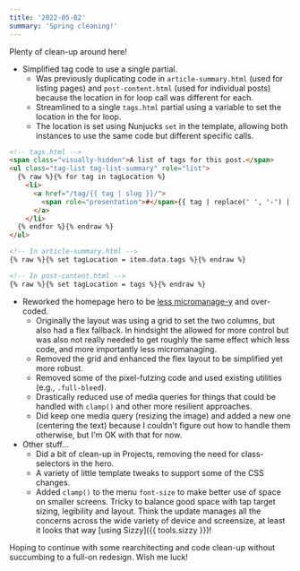 ```yaml
---
title: '2022-05-02'
summary: 'Spring cleaning!'
---
```


Plenty of clean-up around here!

* Simplified tag code to use a single partial.
  * Was previously duplicating code in `article-summary.html` (used for listing pages) and `post-content.html` (used for individual posts) because the location in for loop call was different for each.
  * Streamlined to a single `tags.html` partial using a variable to set the location in the for loop.
  * The location is set using Nunjucks `set` in the template, allowing both instances to use the same code but different specific calls.

```html
<!-- tags.html -->
<span class="visually-hidden">A list of tags for this post.</span>
<ul class="tag-list tag-list-summary" role="list">
  {% raw %}{% for tag in tagLocation %}
    <li>
      <a href="/tag/{{ tag | slug }}/">
        <span role="presentation">#</span>{{ tag | replace(' ', '-') | lower }}
      </a>
    </li>
  {% endfor %}{% endraw %}
</ul>

<!-- In article-summary.html -->
{% raw %}{% set tagLocation = item.data.tags %}{% endraw %}

<!-- In post-content.html -->
{% raw %}{% set tagLocation = tags %}{% endraw %}
```

* Reworked the homepage hero to be [less micromanage-y](https://buildexcellentwebsit.es/) and over-coded.
  * Originally the layout was using a grid to set the two columns, but also had a flex fallback. In hindsight the allowed for more control but was also not really needed to get roughly the same effect which less code, and more importantly less micromanaging.
  * Removed the grid and enhanced the flex layout to be simplified yet more robust.
  * Removed some of the pixel-futzing code and used existing utilities (e.g., `.full-bleed`).
  * Drastically reduced use of media queries for things that could be handled with `clamp()` and other more resilient approaches.
  * Did keep one media query (resizing the image) and added a new one (centering the text) because I couldn't figure out how to handle them otherwise, but I'm OK with that for now.
* Other stuff...
  * Did a bit of clean-up in Projects, removing the need for class-selectors in the hero.
  * A variety of little template tweaks to support some of the CSS changes.
  * Added `clamp()` to the menu `font-size` to make better use of space on smaller screens. Tricky to balance good space with tap target sizing, legibility and layout. Think the update manages all the concerns across the wide variety of device and screensize, at least it looks that way [using Sizzy]({{ tools.sizzy }})!

Hoping to continue with some rearchitecting and code clean-up without succumbing to a full-on redesign. Wish me luck!
